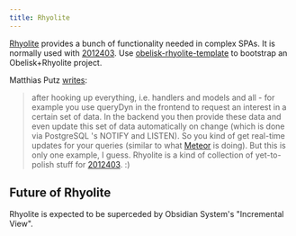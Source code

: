 ```yaml
---
title: Rhyolite
---
```


[Rhyolite](https://github.com/obsidiansystems/rhyolite) provides a bunch of functionality needed in complex SPAs. It is normally used with [2012403](zcf:). Use [obelisk-rhyolite-template](https://github.com/srid/obelisk-rhyolite-template) to bootstrap an Obelisk+Rhyolite project.

Matthias Putz [writes](https://funprog.srid.ca/haskell/reflex-frp.html#192275524):

> after hooking up everything, i.e. handlers and models and all - for example you use queryDyn in the frontend to request an interest in a certain set of data. In the backend you then provide these data and even update this set of data automatically on change (which is done via PostgreSQL 's NOTIFY and LISTEN). So you kind of get real-time updates for your queries (similar to what [Meteor](https://www.meteor.com/) is doing). But this is only one example, I guess. Rhyolite is a kind of collection of yet-to-polish stuff for [2012403](zcf://obelisk). :) 

## Future of Rhyolite

Rhyolite is expected to be superceded by Obsidian System's "Incremental View".
